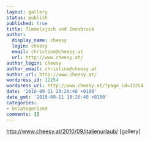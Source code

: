 ```yaml
---
layout: gallery
status: publish
published: true
title: Timmelsjoch und Innsbruck
author:
  display_name: cheesy
  login: cheesy
  email: christine@cheesy.at
  url: http://www.cheesy.at/
author_login: cheesy
author_email: christine@cheesy.at
author_url: http://www.cheesy.at/
wordpress_id: 12254
wordpress_url: http://www.cheesy.at/?page_id=12254
date: '2010-09-11 20:26:40 +0100'
date_gmt: '2010-09-11 18:26:40 +0100'
categories:
- Uncategorized
comments: []
---
```

http://www.cheesy.at/2010/09/italienurlaub/
[gallery]<!--:-->
